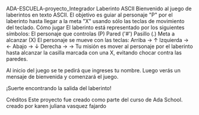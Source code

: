 ADA-ESCUELA-proyecto_Integrador
Laberinto ASCII
Bienvenido al juego de laberintos en texto ASCII. El objetivo es guiar al personaje "P" por el laberinto hasta llegar a la meta "X" usando sólo las teclas de movimiento del teclado.
Cómo jugar
El laberinto está representado por los siguientes símbolos:
El personaje que controlas (P)
Pared ('#')
Pasillo (.)
Meta a alcanzar (X)
El personaje se mueve con las teclas:
Arriba → ↑
Izquierda → ←
Abajo → ↓
Derecha → →
Tu misión es mover al personaje por el laberinto hasta alcanzar la casilla marcada con una X, evitando chocar contra las paredes.

Al inicio del juego se te pedirá que ingreses tu nombre. Luego verás un mensaje de bienvenida y comenzará el juego.

¡Suerte encontrando la salida del laberinto!

Créditos
Este proyecto fue creado como parte del curso de Ada School.
creado por karen juliana vasquez fajardo
